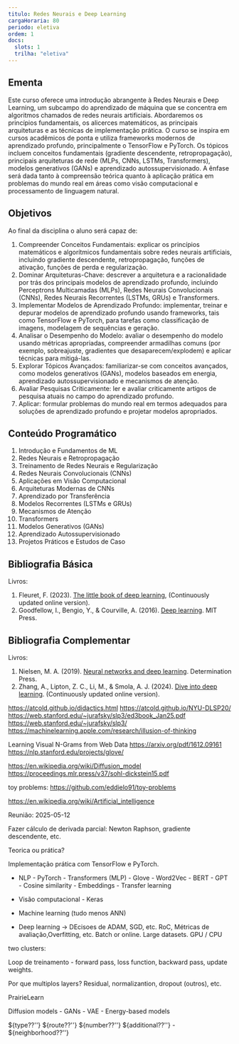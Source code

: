 ```yaml
---
titulo: Redes Neurais e Deep Learning
cargaHoraria: 80
periodo: eletiva
ordem: 1
docs:
  slots: 1
  trilha: "eletiva"
---
```


## Ementa

Este curso oferece uma introdução abrangente à Redes Neurais e Deep Learning, um subcampo do aprendizado de máquina que se concentra em algoritmos chamados de redes neurais artificiais. Abordaremos os princípios fundamentais, os alicerces matemáticos, as principais arquiteturas e as técnicas de implementação prática. O curso se inspira em cursos acadêmicos de ponta e utiliza frameworks modernos de aprendizado profundo, principalmente o TensorFlow e PyTorch. Os tópicos incluem conceitos fundamentais (gradiente descendente, retropropagação), principais arquiteturas de rede (MLPs, CNNs, LSTMs, Transformers), modelos generativos (GANs) e aprendizado autossupervisionado. A ênfase será dada tanto à compreensão teórica quanto à aplicação prática em problemas do mundo real em áreas como visão computacional e processamento de linguagem natural.


## Objetivos

Ao final da disciplina o aluno será capaz de:

1. Compreender Conceitos Fundamentais: explicar os princípios matemáticos e algorítmicos fundamentais sobre redes neurais artificiais, incluindo gradiente descendente, retropropagação, funções de ativação, funções de perda e regularização.
1. Dominar Arquiteturas-Chave: descrever a arquitetura e a racionalidade por trás dos principais modelos de aprendizado profundo, incluindo Perceptrons Multicamadas (MLPs), Redes Neurais Convolucionais (CNNs), Redes Neurais Recorrentes (LSTMs, GRUs) e Transformers.
1. Implementar Modelos de Aprendizado Profundo: implementar, treinar e depurar modelos de aprendizado profundo usando frameworks, tais como TensorFlow e PyTorch, para tarefas como classificação de imagens, modelagem de sequências e geração.
1. Analisar o Desempenho do Modelo: avaliar o desempenho do modelo usando métricas apropriadas, compreender armadilhas comuns (por exemplo, sobreajuste, gradientes que desaparecem/explodem) e aplicar técnicas para mitigá-las.
1. Explorar Tópicos Avançados: familiarizar-se com conceitos avançados, como modelos generativos (GANs), modelos baseados em energia, aprendizado autossupervisionado e mecanismos de atenção.
1. Avaliar Pesquisas Criticamente: ler e avaliar criticamente artigos de pesquisa atuais no campo do aprendizado profundo.
1. Aplicar: formular problemas do mundo real em termos adequados para soluções de aprendizado profundo e projetar modelos apropriados.


## Conteúdo Programático

1. Introdução e Fundamentos de ML
1. Redes Neurais e Retropropagação  
1. Treinamento de Redes Neurais e Regularização
1. Redes Neurais Convolucionais (CNNs)
1. Aplicações em Visão Computacional
1. Arquiteturas Modernas de CNNs
1. Aprendizado por Transferência
1. Modelos Recorrentes (LSTMs e GRUs)  
1. Mecanismos de Atenção
1. Transformers
1. Modelos Generativos (GANs)
1. Aprendizado Autossupervisionado
1. Projetos Práticos e Estudos de Caso


## Bibliografia Básica

Livros:

1. Fleuret, F. (2023). [The little book of deep learning](https://fleuret.org/lbdl), (Continuously updated online version).
1. Goodfellow, I., Bengio, Y., & Courville, A. (2016). [Deep learning](https://www.deeplearningbook.org/). MIT Press.

## Bibliografia Complementar

Livros:

1. Nielsen, M. A. (2019). [Neural networks and deep learning](http://neuralnetworksanddeeplearning.com/). Determination Press.
1. Zhang, A., Lipton, Z. C., Li, M., & Smola, A. J. (2024). [Dive into deep learning](https://d2l.ai/). (Continuously updated online version).

https://atcold.github.io/didactics.html
https://atcold.github.io/NYU-DLSP20/
https://web.stanford.edu/~jurafsky/slp3/ed3book_Jan25.pdf
https://web.stanford.edu/~jurafsky/slp3/
https://machinelearning.apple.com/research/illusion-of-thinking

Learning Visual N-Grams from Web Data https://arxiv.org/pdf/1612.09161
https://nlp.stanford.edu/projects/glove/

https://en.wikipedia.org/wiki/Diffusion_model
https://proceedings.mlr.press/v37/sohl-dickstein15.pdf


toy problems:
https://github.com/eddielo91/toy-problems


https://en.wikipedia.org/wiki/Artificial_intelligence

Reunião: 2025-05-12

Fazer cálculo de derivada parcial: Newton Raphson, gradiente descendente, etc.

Teorica ou prática?

Implementação prática com TensorFlow e PyTorch.


- NLP - PyTorch - Transformers (MLP) - Glove - Word2Vec - BERT - GPT - Cosine similarity - Embeddings - Transfer learning
- Visão computacional - Keras
- Machine learning (tudo menos ANN)

- Deep learning -> DEcisoes de ADAM, SGD, etc. RoC, Métricas de avaliação,Overfitting, etc. Batch or online. Large datasets. GPU / CPU

two clusters: 

Loop de treinamento - forward pass, loss function, backward pass, update weights. 

Por que multiplos layers? Residual, normalizantion, dropout (outros), etc.

PrairieLearn

Diffusion models - GANs - VAE - Energy-based models


${type??''} ${route??''} ${number??''}  ${additional??''} - ${neighborhood??''}


